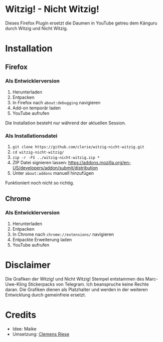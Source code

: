 # Witzig! - Nicht Witzig!
Dieses Firefox Plugin ersetzt die Daumen in YouTube getreu dem Känguru durch Witzig und Nicht Witzig.

# Installation
## Firefox
### Als Entwicklerversion
1. Herunterladen
2. Entpacken
3. In Firefox nach `about:debugging` navigieren
4. Add-on temporär laden
5. YouTube aufrufen

Die Installation besteht nur während der aktuellen Session.

### Als Installationsdatei
1. `git clone https://github.com/clerie/witzig-nicht-witzig.git`
2. `cd witzig-nicht-witzig/`
3. `zip -r -FS ../witzig-nicht-witzig.zip *`
4. ZIP Datei signieren lassen: https://addons.mozilla.org/en-US/developers/addon/submit/distribution
5. Unter `about:addons` manuell hinzufügen

Funktioniert noch nicht so richtig.

## Chrome
### Als Entwicklerversion
1. Herunterladen
2. Entpacken
3. In Chrome nach `chrome://extensions/` navigieren
4. Entpackte Erweiterung laden
5. YouTube aufrufen

# Disclaimer
Die Grafiken der Witzig! und Nicht Witzig! Stempel entstammen des Marc-Uwe-Kling Stickerpacks von Telegram. Ich beanspruche keine Rechte daran.
Die Grafiken dienen als Platzhalter und werden in der weiteren Entwicklung durch gemeinfreie ersetzt.

# Credits
- Idee: Maike
- Umsetzung: [Clemens Riese](https://clerie.de)
